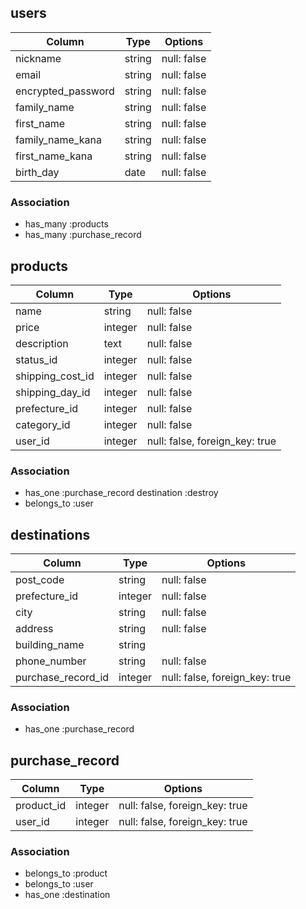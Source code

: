 ## users

|         Column        |  Type  |  Options    |
|-----------------------|--------|-------------|
| nickname              | string | null: false |
| email                 | string | null: false |
| encrypted_password    | string | null: false |
| family_name           | string | null: false |
| first_name            | string | null: false |
| family_name_kana      | string | null: false |
| first_name_kana       | string | null: false |
| birth_day	            | date	 | null: false |

### Association

- has_many  :products
- has_many  :purchase_record

## products

|        Column        |   Type   |  Options    |
|----------------------|----------|-------------|
| name                 | string   | null: false |
| price                | integer  | null: false |
| description          | text     | null: false |
| status_id            | integer  | null: false |
| shipping_cost_id     | integer  | null: false |
| shipping_day_id      | integer  | null: false |
| prefecture_id        | integer  | null: false |
| category_id          | integer  | null: false |
| user_id              | integer  | null: false, foreign_key: true|

### Association

- has_one :purchase_record destination :destroy
- belongs_to :user

## destinations

|      Column       |   Type  |  Options    |
|-------------------|---------|-------------|
| post_code         | string  | null: false |
| prefecture_id     | integer | null: false |
| city              | string  | null: false |
| address           | string  | null: false |
| building_name     | string  |
| phone_number      | string  | null: false |
| purchase_record_id| integer | null: false, foreign_key: true|

### Association

- has_one :purchase_record

## purchase_record

|      Column      |  Type  |  Options    |
|------------------|--------|-------------|
| product_id       | integer| null: false, foreign_key: true|
| user_id          | integer| null: false, foreign_key: true|

### Association

- belongs_to :product
- belongs_to :user
- has_one :destination